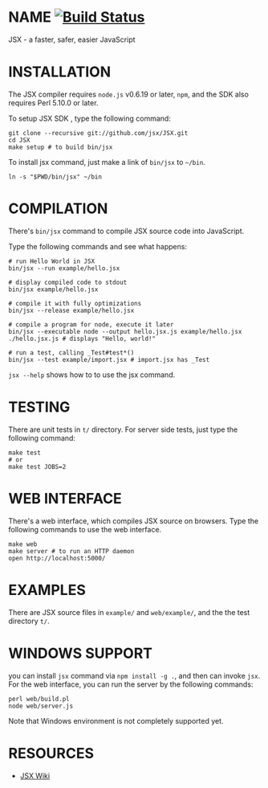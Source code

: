 NAME [![Build Status](https://secure.travis-ci.org/jsx/JSX.png)](http://travis-ci.org/jsx/JSX)
=======================

JSX - a faster, safer, easier JavaScript

INSTALLATION
=======================

The JSX compiler requires `node.js` v0.6.19 or later, `npm`, and the SDK
also requires Perl 5.10.0 or later.

To setup JSX SDK , type the following command:

    git clone --recursive git://github.com/jsx/JSX.git
    cd JSX
    make setup # to build bin/jsx

To install jsx command, just make a link of `bin/jsx` to `~/bin`.

    ln -s "$PWD/bin/jsx" ~/bin

COMPILATION
=======================

There's `bin/jsx` command to compile JSX source code into JavaScript.

Type the following commands and see what happens:

    # run Hello World in JSX
    bin/jsx --run example/hello.jsx

    # display compiled code to stdout
    bin/jsx example/hello.jsx

    # compile it with fully optimizations
    bin/jsx --release example/hello.jsx

    # compile a program for node, execute it later
    bin/jsx --executable node --output hello.jsx.js example/hello.jsx
    ./hello.jsx.js # displays "Hello, world!"

    # run a test, calling _Test#test*()
    bin/jsx --test example/import.jsx # import.jsx has _Test

`jsx --help` shows how to to use the jsx command.

TESTING
=======================

There are unit tests in `t/` directory. For server side tests, just type the following command:

    make test
    # or
    make test JOBS=2

WEB INTERFACE
=======================

There's a web interface, which compiles JSX source on browsers.
Type the following commands to use the web interface.

    make web
    make server # to run an HTTP daemon
    open http://localhost:5000/

EXAMPLES
=======================

There are JSX source files in `example/` and `web/example/`, and the the test directory `t/`.

WINDOWS SUPPORT
=======================

you can install `jsx` command via `npm install -g .`, and then can invoke `jsx`.
For the web interface, you can run the server by the following commands:

    perl web/build.pl
    node web/server.js

Note that Windows environment is not completely supported yet.

RESOURCES
=======================

* [JSX Wiki](https://github.com/jsx/JSX/wiki)

